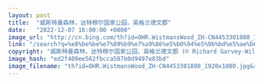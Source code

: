 ```yaml
---
layout: post
title:  "威斯特曼森林，达特穆尔国家公园，英格兰德文郡"
date:   "2022-12-07 16:00:00 +0800"
image_url: "http://cn.bing.com/th?id=OHR.WistmansWood_ZH-CN4453301808_1920x1080.jpg&rf=LaDigue_1920x1080.jpg&pid=hp"
link: "/search?q=%e8%be%be%e7%89%b9%e7%a9%86%e5%b0%94%e5%9b%bd%e5%ae%b6%e5%85%ac%e5%9b%ad&form=hpcapt&mkt=zh-cn"
copyright: "威斯特曼森林，达特穆尔国家公园，英格兰德文郡 (© Richard Garvey-Williams/Alamy)"
image_hash: "ed2f409ee562fbcca587b0d9497e83bd"
image_filename: "th?id=OHR.WistmansWood_ZH-CN4453301808_1920x1080.jpg&rf=LaDigue_1920x1080.jpg&pid=hp"
---
```

